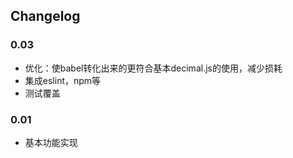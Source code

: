 Changelog
---------

### 0.03

- 优化：使babel转化出来的更符合基本decimal.js的使用，减少损耗
- 集成eslint，npm等
- 测试覆盖

### 0.01

- 基本功能实现